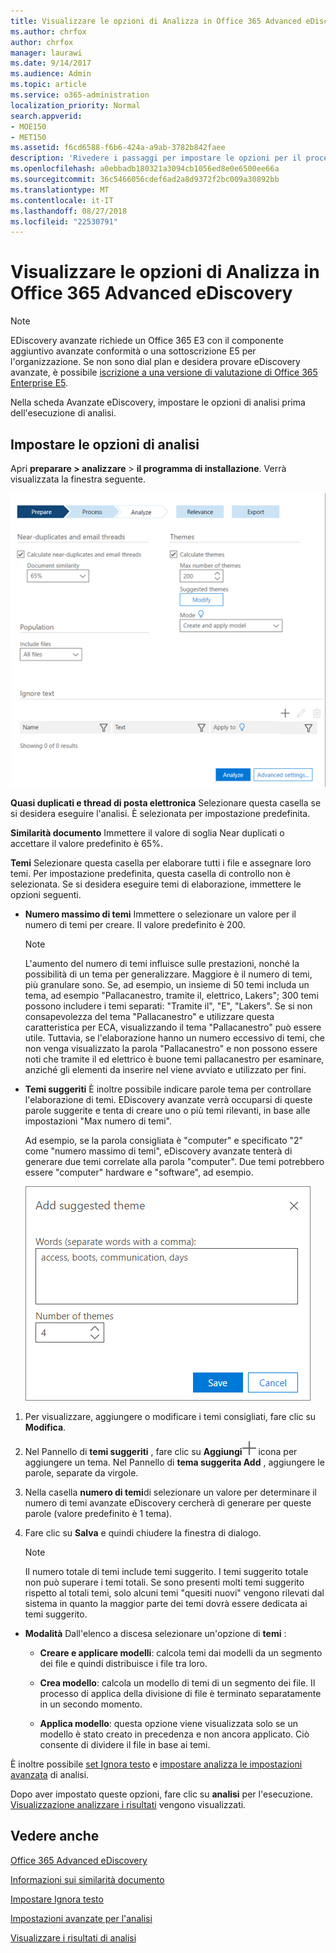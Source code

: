 ```yaml
---
title: Visualizzare le opzioni di Analizza in Office 365 Advanced eDiscovery
ms.author: chrfox
author: chrfox
manager: laurawi
ms.date: 9/14/2017
ms.audience: Admin
ms.topic: article
ms.service: o365-administration
localization_priority: Normal
search.appverid:
- MOE150
- MET150
ms.assetid: f6cd6588-f6b6-424a-a9ab-3782b842faee
description: 'Rivedere i passaggi per impostare le opzioni per il processo di analisi di eDiscovery Office 365 avanzate, tra cui quasi duplicati, thread di posta elettronica e temi.  '
ms.openlocfilehash: a0ebbadb180321a3094cb1056ed8e0e6500ee66a
ms.sourcegitcommit: 36c5466056cdef6ad2a8d9372f2bc009a30892bb
ms.translationtype: MT
ms.contentlocale: it-IT
ms.lasthandoff: 08/27/2018
ms.locfileid: "22530791"
---
```

# <a name="set-analyze-options-in-office-365-advanced-ediscovery"></a>Visualizzare le opzioni di Analizza in Office 365 Advanced eDiscovery

> [!NOTE]
> EDiscovery avanzate richiede un Office 365 E3 con il componente aggiuntivo avanzate conformità o una sottoscrizione E5 per l'organizzazione. Se non sono dial plan e desidera provare eDiscovery avanzate, è possibile [iscrizione a una versione di valutazione di Office 365 Enterprise E5](https://go.microsoft.com/fwlink/p/?LinkID=698279). 
  
Nella scheda Avanzate eDiscovery, impostare le opzioni di analisi prima dell'esecuzione di analisi.
  
## <a name="set-analyze-options"></a>Impostare le opzioni di analisi

Apri **preparare \> analizzare** \> **il programma di installazione**. Verrà visualizzata la finestra seguente.
  
![Impostare opzioni di analisi](media/c3ec7a92-8484-4812-b98c-aa3eb740e5b7.png)
  
 **Quasi duplicati e thread di posta elettronica** Selezionare questa casella se si desidera eseguire l'analisi. È selezionata per impostazione predefinita. 
  
 **Similarità documento** Immettere il valore di soglia Near duplicati o accettare il valore predefinito è 65%. 
  
 **Temi** Selezionare questa casella per elaborare tutti i file e assegnare loro temi. Per impostazione predefinita, questa casella di controllo non è selezionata. Se si desidera eseguire temi di elaborazione, immettere le opzioni seguenti.
  
- **Numero massimo di temi** Immettere o selezionare un valore per il numero di temi per creare. Il valore predefinito è 200. 
    
    > [!NOTE]
    > L'aumento del numero di temi influisce sulle prestazioni, nonché la possibilità di un tema per generalizzare. Maggiore è il numero di temi, più granulare sono. Se, ad esempio, un insieme di 50 temi includa un tema, ad esempio "Pallacanestro, tramite il, elettrico, Lakers"; 300 temi possono includere i temi separati: "Tramite il", "E", "Lakers". Se si non consapevolezza del tema "Pallacanestro" e utilizzare questa caratteristica per ECA, visualizzando il tema "Pallacanestro" può essere utile. Tuttavia, se l'elaborazione hanno un numero eccessivo di temi, che non venga visualizzato la parola "Pallacanestro" e non possono essere noti che tramite il ed elettrico è buone temi pallacanestro per esaminare, anziché gli elementi da inserire nel viene avviato e utilizzato per fini. 
  
- **Temi suggeriti** È inoltre possibile indicare parole tema per controllare l'elaborazione di temi. EDiscovery avanzate verrà occuparsi di queste parole suggerite e tenta di creare uno o più temi rilevanti, in base alle impostazioni "Max numero di temi". 
    
    Ad esempio, se la parola consigliata è "computer" e specificato "2" come "numero massimo di temi", eDiscovery avanzate tenterà di generare due temi correlate alla parola "computer". Due temi potrebbero essere "computer" hardware e "software", ad esempio. 
    
    ![Aggiungi tema suggerito](media/06e9ffd3-a76c-423b-b450-9e465eb9a02f.png)
  
1. Per visualizzare, aggiungere o modificare i temi consigliati, fare clic su **Modifica**.
    
2. Nel Pannello di **temi suggeriti** , fare clic su **Aggiungi**![aggiungere icona](media/c2dd8b3a-5a22-412c-a7fa-143f5b2b5612.png) icona per aggiungere un tema. Nel Pannello di **tema suggerita Add** , aggiungere le parole, separate da virgole. 
    
3. Nella casella **numero di temi**di selezionare un valore per determinare il numero di temi avanzate eDiscovery cercherà di generare per queste parole (valore predefinito è 1 tema).
    
4. Fare clic su **Salva** e quindi chiudere la finestra di dialogo. 
    
    > [!NOTE]
    > Il numero totale di temi include temi suggerito. I temi suggerito totale non può superare i temi totali. Se sono presenti molti temi suggerito rispetto al totali temi, solo alcuni temi "quesiti nuovi" vengono rilevati dal sistema in quanto la maggior parte dei temi dovrà essere dedicata ai temi suggerito. 
  
- **Modalità** Dall'elenco a discesa selezionare un'opzione di **temi** : 
    
  - **Creare e applicare modelli**: calcola temi dai modelli da un segmento dei file e quindi distribuisce i file tra loro.
    
  - **Crea modello**: calcola un modello di temi di un segmento dei file. Il processo di applica della divisione di file è terminato separatamente in un secondo momento.
    
  - **Applica modello**: questa opzione viene visualizzata solo se un modello è stato creato in precedenza e non ancora applicato. Ciò consente di dividere il file in base ai temi.
    
È inoltre possibile [set Ignora testo](set-ignore-text-in-advanced-ediscovery.md) e [impostare analizza le impostazioni avanzata](set-analyze-advanced-settings-in-advanced-ediscovery.md) di analisi. 
  
Dopo aver impostato queste opzioni, fare clic su **analisi** per l'esecuzione. [Visualizzazione analizzare i risultati](view-analyze-results-in-advanced-ediscovery.md) vengono visualizzati. 
  
## <a name="see-also"></a>Vedere anche

[Office 365 Advanced eDiscovery](office-365-advanced-ediscovery.md)
  
[Informazioni sui similarità documento](understand-document-similarity-in-advanced-ediscovery.md)
  
[Impostare Ignora testo](set-ignore-text-in-advanced-ediscovery.md)
  
[Impostazioni avanzate per l'analisi](set-analyze-advanced-settings-in-advanced-ediscovery.md)
  
[Visualizzare i risultati di analisi](view-analyze-results-in-advanced-ediscovery.md)

